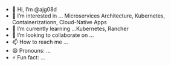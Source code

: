 - 👋 Hi, I’m @ajg08d
- 👀 I’m interested in ... Microservices Architecture, Kubernetes, Containerizationn, Cloud-Native Apps
- 🌱 I’m currently learning ...Kubernetes, Rancher
- 💞️ I’m looking to collaborate on ...
- 📫 How to reach me ...
- 😄 Pronouns: ...
- ⚡ Fun fact: ...

<!---
ajg08d/ajg08d is a ✨ special ✨ repository because its `README.md` (this file) appears on your GitHub profile.
You can click the Preview link to take a look at your changes.
--->

